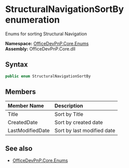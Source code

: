# StructuralNavigationSortBy  enumeration
Enums for sorting Structural Navigation  

**Namespace:** [OfficeDevPnP.Core.Enums](OfficeDevPnP.Core.Enums.md)  
**Assembly:** OfficeDevPnP.Core.dll  
## Syntax
```C#
public enum StructuralNavigationSortBy
```
## Members
|**Member Name**|**Description**|
|:-----|:-----|
| Title | Sort by Title
| CreatedDate | Sort by created date
| LastModifiedDate | Sort by last modified date

## See also
- [OfficeDevPnP.Core.Enums](OfficeDevPnP.Core.Enums.md)
